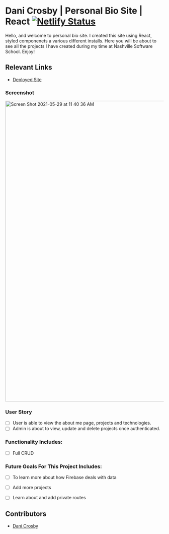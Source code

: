 # Dani Crosby | Personal Bio Site | React [![Netlify Status](https://api.netlify.com/api/v1/badges/edee00ea-0a34-4ba6-b9a4-14c1a0763421/deploy-status)](https://app.netlify.com/sites/dani-crosby-bio-react/deploys)

Hello, and welcome to personal bio site. I created this site using React, styled componenets a various different installs. Here you will be about to see all the projects I have created during my time at Nashville Software School. Enjoy!

## Relevant Links
- [Deployed Site](dani-crosby-bio-react.netlify.app)

### Screenshot
<img width="954" alt="Screen Shot 2021-05-29 at 11 40 36 AM" src="https://user-images.githubusercontent.com/68397076/120077972-b034ff00-c072-11eb-9931-b436bd164f70.png">


### User Story
- [ ] User is able to view the about me page, projects and technologies.
- [ ] Admin is about to view, update and delete projects once authenticated.

### Functionality Includes: 
- [ ] Full CRUD


### Future Goals For This Project Includes: 

- [ ] To learn more about how Firebase deals with data
- [ ] Add more projects
- [ ] Learn about and add private routes


## Contributors
- [Dani Crosby](https://github.com/danicrosby)
